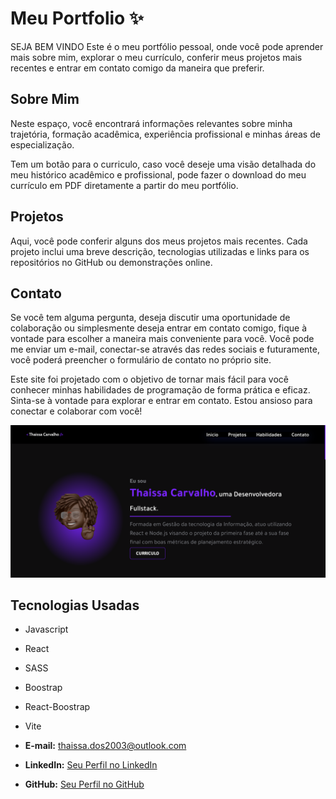 # Meu Portfolio ✨ 

SEJA BEM VINDO 
Este é o meu portfólio pessoal, onde você pode aprender mais sobre mim, explorar o meu currículo, conferir meus projetos mais recentes e entrar em contato comigo da maneira que preferir.

## Sobre Mim
Neste espaço, você encontrará informações relevantes sobre minha trajetória, formação acadêmica, experiência profissional e minhas áreas de especialização.

Tem um botão para o curriculo, caso você deseje uma visão detalhada do meu histórico acadêmico e profissional, pode fazer o download do meu currículo em PDF diretamente a partir do meu portfólio.

## Projetos 
Aqui, você pode conferir alguns dos meus projetos mais recentes. Cada projeto inclui uma breve descrição, tecnologias utilizadas e links para os repositórios no GitHub ou demonstrações online.

## Contato
Se você tem alguma pergunta, deseja discutir uma oportunidade de colaboração ou simplesmente deseja entrar em contato comigo, fique à vontade para escolher a maneira mais conveniente para você. Você pode me enviar um e-mail, conectar-se através das redes sociais e futuramente, você poderá preencher o formulário de contato no próprio site.

Este site foi projetado com o objetivo de tornar mais fácil para você conhecer minhas habilidades de programação de forma prática e eficaz. Sinta-se à vontade para explorar e entrar em contato. Estou ansioso para conectar e colaborar com você!

![Imagem do Projeto](./public/picture-portfolio.png)

## Tecnologias Usadas

- Javascript
- React
- SASS
- Boostrap
- React-Boostrap
- Vite

- **E-mail:** thaissa.dos2003@outlook.com
- **LinkedIn:** [Seu Perfil no LinkedIn](https://www.linkedin.com/in/thaissa-carvalho-dos-santos/)
- **GitHub:** [Seu Perfil no GitHub](https://github.com/thaissacarvalho)

